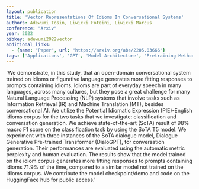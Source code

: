 ```yaml
---
layout: publication
title: 'Vector Representations Of Idioms In Conversational Systems'
authors: Adewumi Tosin, Liwicki Foteini, Liwicki Marcus
conference: "Arxiv"
year: 2022
bibkey: adewumi2022vector
additional_links:
  - {name: "Paper", url: "https://arxiv.org/abs/2205.03666"}
tags: ['Applications', 'GPT', 'Model Architecture', 'Pretraining Methods', 'Prompting', 'Transformer']
---
```

'We demonstrate, in this study, that an open-domain conversational system trained on idioms or figurative language generates more fitting responses to prompts containing idioms. Idioms are part of everyday speech in many languages, across many cultures, but they pose a great challenge for many Natural Language Processing (NLP) systems that involve tasks such as Information Retrieval (IR) and Machine Translation (MT), besides conversational AI. We utilize the Potential Idiomatic Expression (PIE)-English idioms corpus for the two tasks that we investigate: classification and conversation generation. We achieve state-of-the-art (SoTA) result of 98&#37; macro F1 score on the classification task by using the SoTA T5 model. We experiment with three instances of the SoTA dialogue model, Dialogue Generative Pre-trained Transformer (DialoGPT), for conversation generation. Their performances are evaluated using the automatic metric perplexity and human evaluation. The results show that the model trained on the idiom corpus generates more fitting responses to prompts containing idioms 71.9&#37; of the time, compared to a similar model not trained on the idioms corpus. We contribute the model checkpoint/demo and code on the HuggingFace hub for public access.'

